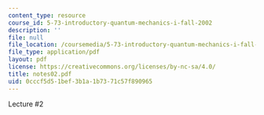 ```yaml
---
content_type: resource
course_id: 5-73-introductory-quantum-mechanics-i-fall-2002
description: ''
file: null
file_location: /coursemedia/5-73-introductory-quantum-mechanics-i-fall-2002/0cccf5d51bef3b1a1b7371c57f890965_notes02.pdf
file_type: application/pdf
layout: pdf
license: https://creativecommons.org/licenses/by-nc-sa/4.0/
title: notes02.pdf
uid: 0cccf5d5-1bef-3b1a-1b73-71c57f890965
---
```

Lecture #2